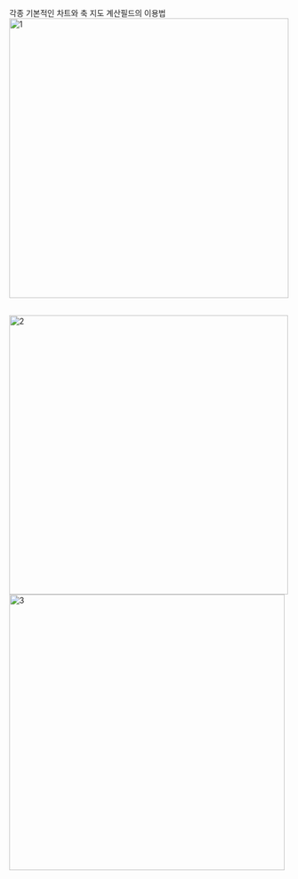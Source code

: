 각종 기본적인 차트와 축  지도 계산필드의 이용법
<br/>
<img width="502" alt="1" src="https://user-images.githubusercontent.com/34879309/88281064-f8ccaf00-cd21-11ea-8474-65f761991ff6.PNG">

<br/>

<img width="501" alt="2" src="https://user-images.githubusercontent.com/34879309/88281067-f9fddc00-cd21-11ea-9858-5cdc22d2f0f6.PNG">

<br/>
<img width="495" alt="3" src="https://user-images.githubusercontent.com/34879309/88281068-f9fddc00-cd21-11ea-8a8f-29e2e4e3a044.PNG">
